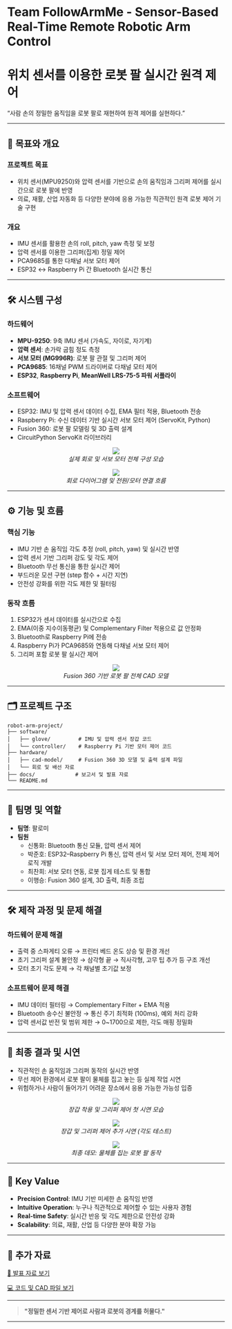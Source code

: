 # Team FollowArmMe - Sensor-Based Real-Time Remote Robotic Arm Control

# 위치 센서를 이용한 로봇 팔 실시간 원격 제어
“사람 손의 정밀한 움직임을 로봇 팔로 재현하여 원격 제어를 실현하다.”

---

## 🎯 목표와 개요

### 프로젝트 목표
- 위치 센서(MPU9250)와 압력 센서를 기반으로 손의 움직임과 그리퍼 제어를 실시간으로 로봇 팔에 반영
- 의료, 재활, 산업 자동화 등 다양한 분야에 응용 가능한 직관적인 원격 로봇 제어 기술 구현

### 개요
- IMU 센서를 활용한 손의 roll, pitch, yaw 측정 및 보정
- 압력 센서를 이용한 그리퍼(집게) 정밀 제어
- PCA9685를 통한 다채널 서보 모터 제어
- ESP32 ↔ Raspberry Pi 간 Bluetooth 실시간 통신

---

## 🛠 시스템 구성

### 하드웨어
- **MPU-9250**: 9축 IMU 센서 (가속도, 자이로, 자기계)
- **압력 센서**: 손가락 굽힘 정도 측정
- **서보 모터 (MG996R)**: 로봇 팔 관절 및 그리퍼 제어
- **PCA9685**: 16채널 PWM 드라이버로 다채널 모터 제어
- **ESP32**, **Raspberry Pi**, **MeanWell LRS-75-5 파워 서플라이**

### 소프트웨어
- ESP32: IMU 및 압력 센서 데이터 수집, EMA 필터 적용, Bluetooth 전송
- Raspberry Pi: 수신 데이터 기반 실시간 서보 모터 제어 (ServoKit, Python)
- Fusion 360: 로봇 팔 모델링 및 3D 출력 설계
- CircuitPython ServoKit 라이브러리

<p align="center">
  <img src="./images/circuit_setup_real.png">
  <br>
  <em>실제 회로 및 서보 모터 전체 구성 모습</em>
</p>

<p align="center">
  <img src="./images/circuit_diagram.png">
  <br>
  <em>회로 다이어그램 및 전원/모터 연결 흐름</em>
</p>

---

## ⚙️ 기능 및 흐름

### 핵심 기능
- IMU 기반 손 움직임 각도 추정 (roll, pitch, yaw) 및 실시간 반영
- 압력 센서 기반 그리퍼 강도 및 각도 제어
- Bluetooth 무선 통신을 통한 실시간 제어
- 부드러운 모션 구현 (step 함수 + 시간 지연)
- 안전성 강화를 위한 각도 제한 및 필터링

### 동작 흐름
1. ESP32가 센서 데이터를 실시간으로 수집
2. EMA(이중 지수이동평균) 및 Complementary Filter 적용으로 값 안정화
3. Bluetooth로 Raspberry Pi에 전송
4. Raspberry Pi가 PCA9685와 연동해 다채널 서보 모터 제어
5. 그리퍼 포함 로봇 팔 실시간 제어

<p align="center">
  <img src="./images/cad_model.png">
  <br>
  <em>Fusion 360 기반 로봇 팔 전체 CAD 모델</em>
</p>

---

## 🗂 프로젝트 구조

```
robot-arm-project/
├── software/
│   ├── glove/         # IMU 및 압력 센서 장갑 코드
│   └── controller/    # Raspberry Pi 기반 모터 제어 코드
├── hardware/
│   ├── cad-model/     # Fusion 360 3D 모델 및 출력 설계 파일
│   └── 회로 및 배선 자료
├── docs/             # 보고서 및 발표 자료
└── README.md
```

---

## 👥 팀명 및 역할
- **팀명**: 팔로미
- **팀원**
  - 신통화: Bluetooth 통신 모듈, 압력 센서 제어
  - 박준호: ESP32–Raspberry Pi 통신, 압력 센서 및 서보 모터 제어, 전체 제어 로직 개발
  - 최찬희: 서보 모터 연동, 로봇 집게 테스트 및 통합
  - 이행승: Fusion 360 설계, 3D 출력, 최종 조립

---

## 🛠 제작 과정 및 문제 해결

### 하드웨어 문제 해결
- 출력 중 스파게티 오류 → 프린터 베드 온도 상승 및 환경 개선
- 초기 그리퍼 설계 불안정 → 삼각형 끝 → 직사각형, 고무 팁 추가 등 구조 개선
- 모터 초기 각도 문제 → 각 채널별 초기값 보정

### 소프트웨어 문제 해결
- IMU 데이터 필터링 → Complementary Filter + EMA 적용
- Bluetooth 송수신 불안정 → 통신 주기 최적화 (100ms), 예외 처리 강화
- 압력 센서값 반전 및 범위 제한 → 0~1700으로 제한, 각도 매핑 정밀화

---

## 🎥 최종 결과 및 시연

- 직관적인 손 움직임과 그리퍼 동작의 실시간 반영
- 무선 제어 환경에서 로봇 팔이 물체를 집고 놓는 등 실제 작업 시연
- 위험하거나 사람이 들어가기 어려운 장소에서 응용 가능한 가능성 입증

<p align="center">
  <img src="./images/glove_demo_1.png">
  <br>
  <em>장갑 착용 및 그리퍼 제어 첫 시연 모습</em>
</p>

<p align="center">
  <img src="./images/glove_demo_2.png">
  <br>
  <em>장갑 및 그리퍼 제어 추가 시연 (각도 테스트)</em>
</p>

<p align="center">
  <img src="./images/final_demo.jpg">
  <br>
  <em>최종 데모: 물체를 집는 로봇 팔 동작</em>
</p>

---

## 💎 Key Value
- **Precision Control**: IMU 기반 미세한 손 움직임 반영
- **Intuitive Operation**: 누구나 직관적으로 제어할 수 있는 사용자 경험
- **Real-time Safety**: 실시간 반응 및 각도 제한으로 안전성 강화
- **Scalability**: 의료, 재활, 산업 등 다양한 분야 확장 가능

---

## 📄 추가 자료
[🔗 발표 자료 보기](https://your-presentation-link)

[💻 코드 및 CAD 파일 보기](https://your-repo-link)

---

> **"정밀한 센서 기반 제어로 사람과 로봇의 경계를 허물다."**

---
